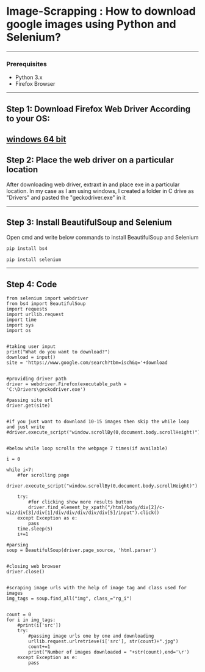 # Image-Scrapping : How to download google images using Python and Selenium?
---
### Prerequisites
* Python 3.x
* Firefox Browser
---
## Step 1: Download Firefox Web Driver According to your OS:

[windows 64 bit](https://github.com/mozilla/geckodriver/releases/download/v0.26.0/geckodriver-v0.26.0-win64.zip)
---
## Step 2: Place the web driver on a particular location
After downloading web driver, extraxt in and place exe in a particular location. In my case as I am using windows, I created a folder in C drive as "Drivers" and pasted the "geckodriver.exe" in it

---
## Step 3: Install BeautifulSoup and Selenium
Open cmd and write below commands to install BeautifulSoup and Selenium
```python
pip install bs4

pip install selenium
```
---
## Step 4: Code
```pyhton
from selenium import webdriver
from bs4 import BeautifulSoup
import requests
import urllib.request
import time
import sys
import os


#taking user input
print("What do you want to download?")
download = input()
site = 'https://www.google.com/search?tbm=isch&q='+download


#providing driver path
driver = webdriver.Firefox(executable_path = 'C:\Drivers\geckodriver.exe')

#passing site url
driver.get(site)


#if you just want to download 10-15 images then skip the while loop and just write
#driver.execute_script("window.scrollBy(0,document.body.scrollHeight)")


#below while loop scrolls the webpage 7 times(if available)

i = 0

while i<7:  
	#for scrolling page
    driver.execute_script("window.scrollBy(0,document.body.scrollHeight)")
    
    try:
		#for clicking show more results button
        driver.find_element_by_xpath("/html/body/div[2]/c-wiz/div[3]/div[1]/div/div/div/div/div[5]/input").click()
    except Exception as e:
        pass
    time.sleep(5)
    i+=1

#parsing
soup = BeautifulSoup(driver.page_source, 'html.parser')


#closing web browser
driver.close()


#scraping image urls with the help of image tag and class used for images
img_tags = soup.find_all("img", class_="rg_i")


count = 0
for i in img_tags:
    #print(i['src'])
    try:
		#passing image urls one by one and downloading
        urllib.request.urlretrieve(i['src'], str(count)+".jpg")
        count+=1
        print("Number of images downloaded = "+str(count),end='\r')
    except Exception as e:
        pass
```
